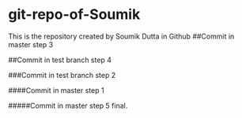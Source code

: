 # git-repo-of-Soumik
This is the repository created by Soumik Dutta in Github
##Commit in master step 3

##Commit in test branch step 4

###Commit in test branch step 2 


####Commit in master step 1

#####Commit in master step 5 final.
